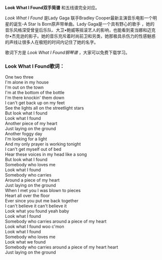

**Look What I Found双手简谱** 和五线谱完全对应。

_Look What I Found_ 是Lady Gaga 联手Bradley Cooper最新主演音乐电影一个明星的诞生-A Star Is
Born原声带单曲。Lady Gaga是一个具有野心的歌手
，她的音乐风格深受曾皇后乐队、大卫•鲍威等摇滚艺人的影响，也能看到麦当娜和迈克尔•杰克逊的影子。她的音乐充斥着时尚前卫和另类，她那极具杀伤力的性感魅惑的声线让很多人在极短的时间内记住了她的名字。

歌词下方是 _Look What I Found钢琴谱_ ，大家可以免费下载学习。

### Look What I Found歌词：

One two three  
I'm alone in my house  
I'm out on the town  
I'm at the bottom of the bottle  
I'm there knockin' them down  
I can't get back up on my feet  
See the lights all on the streetlight stars  
But look what I found  
Look what I found  
Another piece of my heart  
Just laying on the ground  
Another foggy day  
I'm looking for a light  
And my only prayer is working tonight  
I can't get myself out of bed  
Hear these voices in my head like a song  
But look what I found  
Somebody who loves me  
Look what I found  
Somebody who carries  
Around a piece of my heart  
Just laying on the ground  
When I met you I was blown to pieces  
Heart all over the floor  
Ever since you put me back together  
I can't believe it can't believe it  
Look what you found yeah baby  
Look what I found  
Somebody who carries around a piece of my heart  
Look what I found woo c'mon  
Look what I found  
Somebody who loves me  
Look what we found  
Somebody who carries around a piece of my heart heart  
Just laying on the ground

